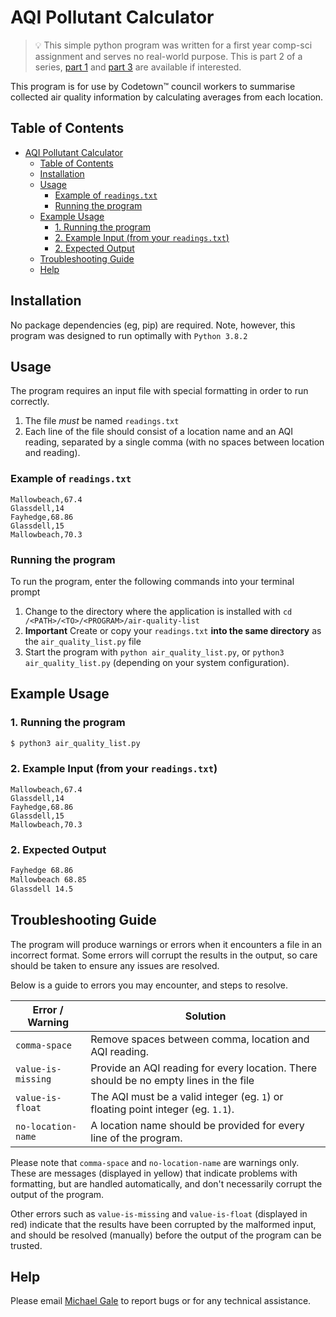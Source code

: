 # AQI Pollutant Calculator

> 💡 This simple python program was written for a first year comp-sci assignment and serves no real-world purpose. This is part 2 of a series, [part 1](https://github.com/miclgael/air-quality) and [part 3](https://github.com/miclgael/air-quality-gui) are available if interested.

This program is for use by Codetown™️ council workers to summarise collected air quality information by calculating averages from each location.

## Table of Contents

- [AQI Pollutant Calculator](#aqi-pollutant-calculator)
  - [Table of Contents](#table-of-contents)
  - [Installation](#installation)
  - [Usage](#usage)
    - [Example of `readings.txt`](#example-of-readingstxt)
    - [Running the program](#running-the-program)
  - [Example Usage](#example-usage)
    - [1. Running the program](#1-running-the-program)
    - [2. Example Input (from your `readings.txt`)](#2-example-input-from-your-readingstxt)
    - [2. Expected Output](#2-expected-output)
  - [Troubleshooting Guide](#troubleshooting-guide)
  - [Help](#help)

## Installation

No package dependencies (eg, pip) are required. Note, however, this program was designed to run optimally with `Python 3.8.2`

## Usage

The program requires an input file with special formatting in order to run correctly. 

1. The file _must_ be named `readings.txt`
2. Each line of the file should consist of a location name and an AQI reading, separated by a single comma (with no spaces between location and reading).

### Example of `readings.txt`

```
Mallowbeach,67.4
Glassdell,14
Fayhedge,68.86
Glassdell,15
Mallowbeach,70.3
```

### Running the program

To run the program, enter the following commands into your terminal prompt

1. Change to the directory where the application is installed with `cd /<PATH>/<TO>/<PROGRAM>/air-quality-list`
2. **Important** Create or copy your `readings.txt` **into the same directory** as the `air_quality_list.py` file
3. Start the program with `python air_quality_list.py`, or `python3 air_quality_list.py` (depending on your system configuration).

## Example Usage

### 1. Running the program

```bash
$ python3 air_quality_list.py
```

### 2. Example Input (from your `readings.txt`)

```
Mallowbeach,67.4
Glassdell,14
Fayhedge,68.86
Glassdell,15
Mallowbeach,70.3
```

### 2. Expected Output

```bash
Fayhedge 68.86
Mallowbeach 68.85
Glassdell 14.5
```
## Troubleshooting Guide

The program will produce warnings or errors when it encounters a file in an incorrect format. 
Some errors will corrupt the results in the output, so care should be taken to ensure any issues are resolved.

Below is a guide to errors you may encounter, and steps to resolve.
 
Error / Warning    | Solution                                              
------------------ | ------------------------------------------------------
`comma-space`      | Remove spaces between comma, location and AQI reading.
`value-is-missing` | Provide an AQI reading for every location. There should be no empty lines in the file
`value-is-float`   | The AQI must be a valid integer (eg. `1`) or floating point integer (eg. `1.1`).
`no-location-name` | A location name should be provided for every line of the program.

Please note that `comma-space` and `no-location-name` are warnings only. These are messages (displayed in yellow) that indicate problems with formatting, but are handled automatically, and don't necessarily corrupt the output of the program.

Other errors such as `value-is-missing` and `value-is-float` (displayed in red) indicate that the results have been corrupted by the malformed input, and should be resolved (manually) before the output of the program can be trusted.

## Help

Please email [Michael Gale](mailto:michael@michaelgale.dev) to report bugs or for any technical assistance.
